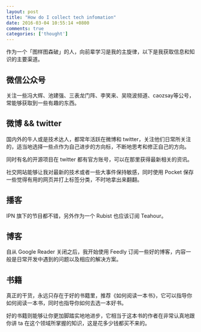 ```yaml
---
layout: post
title: "How do I collect tech infomation"
date: 2016-03-04 10:55:14 +0800
comments: true
categories: ['thought']
---
```


作为一个「图样图森破」的人，向前辈学习是我的主旋律，以下是我获取信息和知识的主要渠道。

## 微信公众号

关注一些冯大辉、池建强、三表龙门阵、李笑来、吴晓波频道、caozsay等公号，常能够获取到一些有趣的东西。

## 微博 && twitter

国内外的牛人或是技术达人，都常年活跃在微博和 twitter，关注他们日常所关注的，适当地选择一些点作为自己进步的方向标，不断地思考和修正自己的方向。

同时有名的开源项目在 twitter 都有官方账号，可以在那里获得最新相关的资讯。 

社交网站能够让我对最新的技术或者一些大事件保持敏感，同时使用 Pocket 保存一些觉得有用的网页并打上标签分类，不时地拿出来翻翻。

## 播客

IPN 旗下的节目都不错，另外作为一个 Rubist 也应该订阅 Teahour。

## 博客

自从 Google Reader 关闭之后，我开始使用 Feedly 订阅一些好的博客，内容一般是日常开发中遇到的问题以及相应的解决方案。

## 书籍

真正的干货，永远只存在于好的书籍里，推荐《如何阅读一本书》，它可以指导你如何阅读一本书，同时也指导你如何去选一本好书。

好的书籍则能够让你更加脚踏实地地进步，它相当于这本书的作者在非常认真地跟你讲 ta 在这个领域所掌握的知识，这是花多少钱都买不来的。

